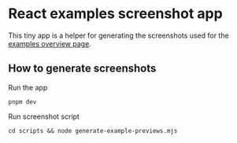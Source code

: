 # React examples screenshot app

This tiny app is a helper for generating the screenshots used for the [examples overview page](https://reactflow.dev/examples).

## How to generate screenshots

Run the app

```
pnpm dev
```

Run screenshot script

```
cd scripts && node generate-example-previews.mjs
```
